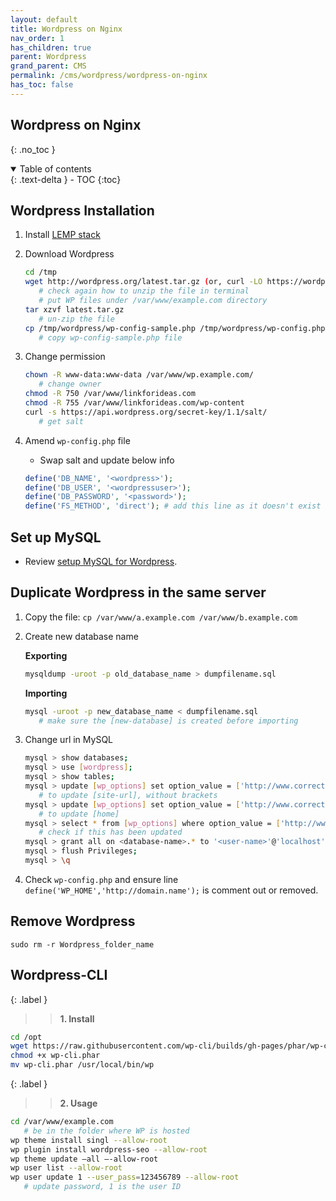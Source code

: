 ```yaml
---
layout: default    
title: Wordpress on Nginx
nav_order: 1
has_children: true
parent: Wordpress
grand_parent: CMS
permalink: /cms/wordpress/wordpress-on-nginx
has_toc: false
---
```


## Wordpress on Nginx
{: .no_toc } 

<details open markdown="block">
  <summary>
    Table of contents
  </summary>
  {: .text-delta }
- TOC
{:toc}
</details>

## Wordpress Installation 

1. Install [LEMP stack](/ubuntu/lemp-stack)
2. Download Wordpress

   ```bash
   cd /tmp
   wget http://wordpress.org/latest.tar.gz (or, curl -LO https://wordpress.org/latest.tar.gz)
      # check again how to unzip the file in terminal
      # put WP files under /var/www/example.com directory  
   tar xzvf latest.tar.gz
      # un-zip the file 
   cp /tmp/wordpress/wp-config-sample.php /tmp/wordpress/wp-config.php
      # copy wp-config-sample.php file
   ```

3. Change permission
   
   ```bash
   chown -R www-data:www-data /var/www/wp.example.com/
      # change owner 
   chmod -R 750 /var/www/linkforideas.com
   chmod -R 755 /var/www/linkforideas.com/wp-content
   curl -s https://api.wordpress.org/secret-key/1.1/salt/
      # get salt
   ```
4. Amend `wp-config.php` file
   * Swap salt and update below info

   ```php
   define('DB_NAME', '<wordpress>');
   define('DB_USER', '<wordpressuser>');
   define('DB_PASSWORD', '<password>');
   define('FS_METHOD', 'direct'); # add this line as it doesn't exist by default
   ```

## Set up MySQL

* Review [setup MySQL for Wordpress](/ubuntu/mysql-basics). 

## Duplicate Wordpress in the same server 

1. Copy the file: `cp /var/www/a.example.com /var/www/b.example.com`

2. Create new database name 
   
   **Exporting** 

   ```bash
   mysqldump -uroot -p old_database_name > dumpfilename.sql
   ```

   **Importing**

   ```bash
   mysql -uroot -p new_database_name < dumpfilename.sql
      # make sure the [new-database] is created before importing
   ```

3. Change url in MySQL
   
   ```bash
   mysql > show databases;
   mysql > use [wordpress];
   mysql > show tables;
   mysql > update [wp_options] set option_value = ['http://www.correctDomain.name'] where option_id = 1;
      # to update [site-url], without brackets 
   mysql > update [wp_options] set option_value = ['http://www.correctDomain.name'] where option_id = 2;
      # to update [home]
   mysql > select * from [wp_options] where option_value = ['http://www.correctDomain.name'];
      # check if this has been updated 
   mysql > grant all on <database-name>.* to '<user-name>'@'localhost';
   mysql > flush Privileges;
   mysql > \q
   ```

4. Check `wp-config.php` and ensure line `define('WP_HOME','http://domain.name');` is comment out or removed. 

## Remove Wordpress 

```
sudo rm -r Wordpress_folder_name
```

## Wordpress-CLI 

{: .label }
>> **1. Install** 

```bash
cd /opt 
wget https://raw.githubusercontent.com/wp-cli/builds/gh-pages/phar/wp-cli.phar
chmod +x wp-cli.phar
mv wp-cli.phar /usr/local/bin/wp 
```

{: .label }
>> **2. Usage** 

```bash
cd /var/www/example.com 
   # be in the folder where WP is hosted 
wp theme install singl --allow-root
wp plugin install wordpress-seo --allow-root 
wp theme update —all —-allow-root 
wp user list --allow-root
wp user update 1 --user_pass=123456789 --allow-root
   # update password, 1 is the user ID
```